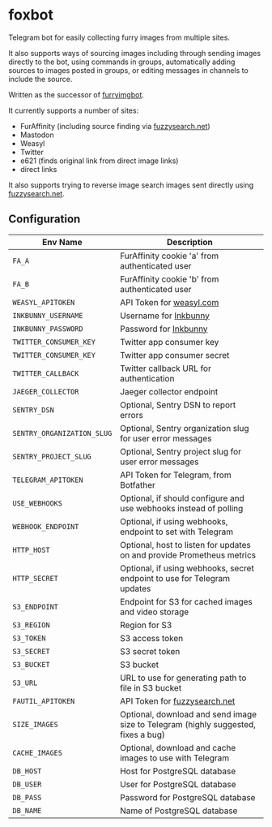 # foxbot

Telegram bot for easily collecting furry images from multiple sites.

It also supports ways of sourcing images including through sending images directly to the bot, using commands in groups, automatically adding sources to images posted in groups, or editing messages in channels to include the source.

Written as the successor of [furryimgbot](https://git.huefox.com/syfaro/telegram-furryimgbot).

It currently supports a number of sites:

* FurAffinity (including source finding via [fuzzysearch.net](https://fuzzysearch.net))
* Mastodon
* Weasyl
* Twitter
* e621 (finds original link from direct image links)
* direct links

It also supports trying to reverse image search images sent directly using [fuzzysearch.net](https://fuzzysearch.net).

## Configuration

Env Name                   | Description
---------------------------|------------
`FA_A`                     | FurAffinity cookie 'a' from authenticated user
`FA_B`                     | FurAffinity cookie 'b' from authenticated user
`WEASYL_APITOKEN`          | API Token for [weasyl.com](https://www.weasyl.com)
`INKBUNNY_USERNAME`        | Username for [Inkbunny](https://inkbunny.net)
`INKBUNNY_PASSWORD`        | Password for [Inkbunny](https://inkbunny.net)
`TWITTER_CONSUMER_KEY`     | Twitter app consumer key
`TWITTER_CONSUMER_KEY`     | Twitter app consumer secret
`TWITTER_CALLBACK`         | Twitter callback URL for authentication
`JAEGER_COLLECTOR`         | Jaeger collector endpoint
`SENTRY_DSN`               | Optional, Sentry DSN to report errors
`SENTRY_ORGANIZATION_SLUG` | Optional, Sentry organization slug for user error messages
`SENTRY_PROJECT_SLUG`      | Optional, Sentry project slug for user error messages
`TELEGRAM_APITOKEN`        | API Token for Telegram, from Botfather
`USE_WEBHOOKS`             | Optional, if should configure and use webhooks instead of polling
`WEBHOOK_ENDPOINT`         | Optional, if using webhooks, endpoint to set with Telegram
`HTTP_HOST`                | Optional, host to listen for updates on and provide Prometheus metrics
`HTTP_SECRET`              | Optional, if using webhooks, secret endpoint to use for Telegram updates
`S3_ENDPOINT`              | Endpoint for S3 for cached images and video storage
`S3_REGION`                | Region for S3
`S3_TOKEN`                 | S3 access token
`S3_SECRET`                | S3 secret token
`S3_BUCKET`                | S3 bucket
`S3_URL`                   | URL to use for generating path to file in S3 bucket
`FAUTIL_APITOKEN`          | API Token for [fuzzysearch.net](https://fuzzysearch.net)
`SIZE_IMAGES`              | Optional, download and send image size to Telegram (highly suggested, fixes a bug)
`CACHE_IMAGES`             | Optional, download and cache images to use with Telegram
`DB_HOST`                  | Host for PostgreSQL database
`DB_USER`                  | User for PostgreSQL database
`DB_PASS`                  | Password for PostgreSQL database
`DB_NAME`                  | Name of PostgreSQL database
